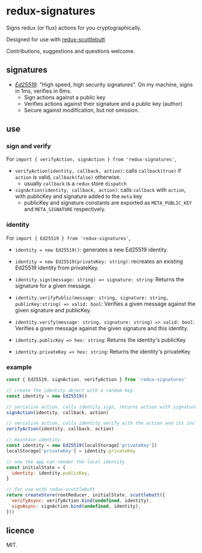 # redux-signatures

Signs redux (or flux) actions for you cryptographically.

Designed for use with
[redux-scuttlebutt](https://github.com/grrowl/redux-scuttlebutt)

Contributions, suggestions and questions welcome.

## signatures

* *[Ed25519](https://ed25519.cr.yp.to/)*:
  "High speed, high security signatures". On my machine, signs in 1ms, verifies
  in 6ms.
  * Sign actions against a public key
  * Verifies actions against their signature and a public key (author)
  * Secure against modification, but not omission.

## use

### sign and verify

For `import { verifyAction, signAction } from 'redux-signatures'`,

* `verifyAction(identity, callback, action)`:
  calls `callback(true)` if `action` is valid, `callback(false)` otherwise.
  * usually `callback` is a `redux` store `dispatch`
* `signAction(identity, callback, action)`:
  calls `callback` with `action`, with publicKey and signature added to the
  `meta` key
  * publicKey and signature constants are exported as `META_PUBLIC_KEY` and
  `META_SIGNATURE` respectively.

### identity

For `import { Ed25519 } from 'redux-signatures'`,

* `identity = new Ed25519()`:
  generates a new Ed25519 identity.
* `identity = new Ed25519(privateKey: string)`:
  recreates an existing Ed25519 identity from privateKey.

* `identity.sign(message: string) => signature: string`:
  Returns the signature for a given message.
* `identity.verifyPublic(message: string, signature: string, publicKey:string) => valid: bool`:
  Verifies a given message against the given signature and publicKey.
* `identity.verify(message: string, signature: string) => valid: bool`:
  Verifies a given message against the given signature and this identity.
* `identity.publicKey => hex: string`:
  Returns the identity's publicKey
* `identity.privateKey => hex: string`:
  Returns the identity's privateKey

### example

```js
const { Ed25519, signAction, verifyAction } from 'redux-signatures'

// create the identity object with a random key.
const identity = new Ed25519()

// serialise action, calls identity.sign, returns action with signature
signAction(identity, callback, action)

// serialise action, calls identity.verify with the action and its included signature
verifyAction(identity, callback, action)

// maintain identity
const identity = new Ed25519(localStorage['privateKey'])
localStorage['privateKey'] = identity.privateKey

// now the app can render the local identity
const initialState = {
  identity: identity.publicKey,
}

// for use with redux-scuttlebutt
return createStore(rootReducer, initialState, scuttlebutt({
  verifyAsync: verifyAction.bind(undefined, identity),
  signAsync: signAction.bind(undefined, identity),
}))
```

## licence

MIT.
